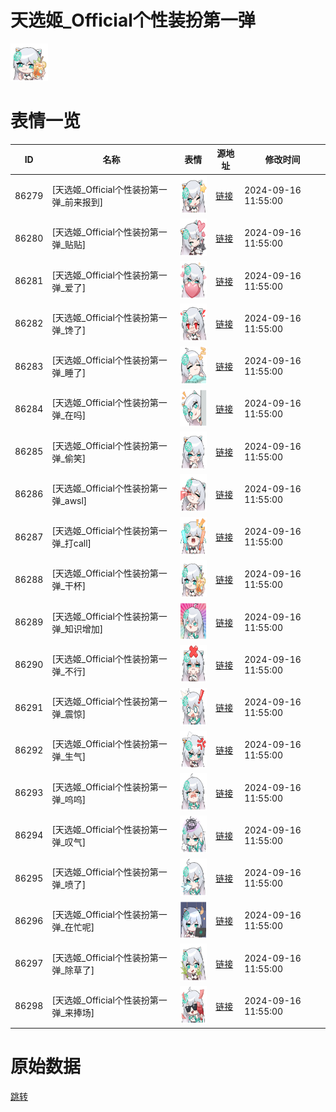 # 天选姬_Official个性装扮第一弹

<img src="./cover.png" height="60" alt="cover" />

# 表情一览

|ID|名称|表情|源地址|修改时间|
|----|----|----|----|----|
|86279|[天选姬_Official个性装扮第一弹_前来报到]|<img src="./pic/086279_%5B天选姬_Official个性装扮第一弹_前来报到%5D.png" height="60" alt="前来报到"/>|[链接](https://i0.hdslb.com/bfs/garb/e875e08766388c4dda09f1f52e8bacb57cf62a51.png)|2024-09-16 11:55:00|
|86280|[天选姬_Official个性装扮第一弹_贴贴]|<img src="./pic/086280_%5B天选姬_Official个性装扮第一弹_贴贴%5D.png" height="60" alt="贴贴"/>|[链接](https://i0.hdslb.com/bfs/garb/a815342056c1962485c7be88a0b7f19b67af1751.png)|2024-09-16 11:55:00|
|86281|[天选姬_Official个性装扮第一弹_爱了]|<img src="./pic/086281_%5B天选姬_Official个性装扮第一弹_爱了%5D.png" height="60" alt="爱了"/>|[链接](https://i0.hdslb.com/bfs/garb/869f571cf488ed9602a05d10e1cccf41fb5b29c3.png)|2024-09-16 11:55:00|
|86282|[天选姬_Official个性装扮第一弹_馋了]|<img src="./pic/086282_%5B天选姬_Official个性装扮第一弹_馋了%5D.png" height="60" alt="馋了"/>|[链接](https://i0.hdslb.com/bfs/garb/701ae28972d26c45cfdd76e3826fc177d4105915.png)|2024-09-16 11:55:00|
|86283|[天选姬_Official个性装扮第一弹_睡了]|<img src="./pic/086283_%5B天选姬_Official个性装扮第一弹_睡了%5D.png" height="60" alt="睡了"/>|[链接](https://i0.hdslb.com/bfs/garb/eb82d4b45a6bfc3774f5135f14c9846a15794bbf.png)|2024-09-16 11:55:00|
|86284|[天选姬_Official个性装扮第一弹_在吗]|<img src="./pic/086284_%5B天选姬_Official个性装扮第一弹_在吗%5D.png" height="60" alt="在吗"/>|[链接](https://i0.hdslb.com/bfs/garb/c456a16e7e5a0fdcecd67daeee4736ddee1cabcf.png)|2024-09-16 11:55:00|
|86285|[天选姬_Official个性装扮第一弹_偷笑]|<img src="./pic/086285_%5B天选姬_Official个性装扮第一弹_偷笑%5D.png" height="60" alt="偷笑"/>|[链接](https://i0.hdslb.com/bfs/garb/67e3e980ae3d2bb2a945be40237e541094d41e0e.png)|2024-09-16 11:55:00|
|86286|[天选姬_Official个性装扮第一弹_awsl]|<img src="./pic/086286_%5B天选姬_Official个性装扮第一弹_awsl%5D.png" height="60" alt="awsl"/>|[链接](https://i0.hdslb.com/bfs/garb/682c8da65be42a449d550eed5f6533eff0a598d1.png)|2024-09-16 11:55:00|
|86287|[天选姬_Official个性装扮第一弹_打call]|<img src="./pic/086287_%5B天选姬_Official个性装扮第一弹_打call%5D.png" height="60" alt="打call"/>|[链接](https://i0.hdslb.com/bfs/garb/2c26bfce47ab50da11b8faf1905d93505b27bce2.png)|2024-09-16 11:55:00|
|86288|[天选姬_Official个性装扮第一弹_干杯]|<img src="./pic/086288_%5B天选姬_Official个性装扮第一弹_干杯%5D.png" height="60" alt="干杯"/>|[链接](https://i0.hdslb.com/bfs/garb/7a7f6c6074e128a8b9dc4943e2d7517349508e78.png)|2024-09-16 11:55:00|
|86289|[天选姬_Official个性装扮第一弹_知识增加]|<img src="./pic/086289_%5B天选姬_Official个性装扮第一弹_知识增加%5D.png" height="60" alt="知识增加"/>|[链接](https://i0.hdslb.com/bfs/garb/d8e4c2929a56775663dc1fb6cdbd82df5d9e3e4d.png)|2024-09-16 11:55:00|
|86290|[天选姬_Official个性装扮第一弹_不行]|<img src="./pic/086290_%5B天选姬_Official个性装扮第一弹_不行%5D.png" height="60" alt="不行"/>|[链接](https://i0.hdslb.com/bfs/garb/be88f535a3c91503c3f27ad86a248a342b4ea864.png)|2024-09-16 11:55:00|
|86291|[天选姬_Official个性装扮第一弹_震惊]|<img src="./pic/086291_%5B天选姬_Official个性装扮第一弹_震惊%5D.png" height="60" alt="震惊"/>|[链接](https://i0.hdslb.com/bfs/garb/e6301508b85127c380d61ab1e92f878804dbb055.png)|2024-09-16 11:55:00|
|86292|[天选姬_Official个性装扮第一弹_生气]|<img src="./pic/086292_%5B天选姬_Official个性装扮第一弹_生气%5D.png" height="60" alt="生气"/>|[链接](https://i0.hdslb.com/bfs/garb/6a0ca036cea1b10a348b97d30f720fdd1b1c9eb5.png)|2024-09-16 11:55:00|
|86293|[天选姬_Official个性装扮第一弹_呜呜]|<img src="./pic/086293_%5B天选姬_Official个性装扮第一弹_呜呜%5D.png" height="60" alt="呜呜"/>|[链接](https://i0.hdslb.com/bfs/garb/f71c795c748ee1e1b280cdffcceaa0460d548d72.png)|2024-09-16 11:55:00|
|86294|[天选姬_Official个性装扮第一弹_叹气]|<img src="./pic/086294_%5B天选姬_Official个性装扮第一弹_叹气%5D.png" height="60" alt="叹气"/>|[链接](https://i0.hdslb.com/bfs/garb/c4f45db05cde4e662a8ed4a0064e9a8face32637.png)|2024-09-16 11:55:00|
|86295|[天选姬_Official个性装扮第一弹_喷了]|<img src="./pic/086295_%5B天选姬_Official个性装扮第一弹_喷了%5D.png" height="60" alt="喷了"/>|[链接](https://i0.hdslb.com/bfs/garb/277c38a6fa87a62404aa1a3852aa7b29da247494.png)|2024-09-16 11:55:00|
|86296|[天选姬_Official个性装扮第一弹_在忙呢]|<img src="./pic/086296_%5B天选姬_Official个性装扮第一弹_在忙呢%5D.png" height="60" alt="在忙呢"/>|[链接](https://i0.hdslb.com/bfs/garb/bdf97629b1f92262826a814755cb45566f9b7e00.png)|2024-09-16 11:55:00|
|86297|[天选姬_Official个性装扮第一弹_除草了]|<img src="./pic/086297_%5B天选姬_Official个性装扮第一弹_除草了%5D.png" height="60" alt="除草了"/>|[链接](https://i0.hdslb.com/bfs/garb/0db77d3871cf0c7f43bae4df1f3338c6c2577bf8.png)|2024-09-16 11:55:00|
|86298|[天选姬_Official个性装扮第一弹_来捧场]|<img src="./pic/086298_%5B天选姬_Official个性装扮第一弹_来捧场%5D.png" height="60" alt="来捧场"/>|[链接](https://i0.hdslb.com/bfs/garb/b9ed851bc126dcf9b8d416ae6c17ed274f1688d6.png)|2024-09-16 11:55:00|

# 原始数据

[跳转](./raw.json)

